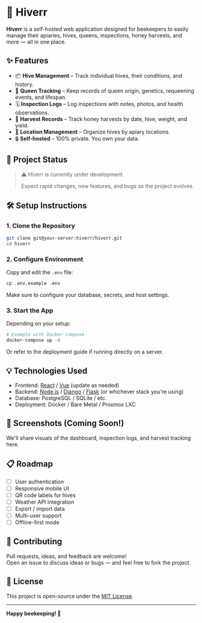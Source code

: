 # 🐝 Hiverr

**Hiverr** is a self-hosted web application designed for beekeepers to easily manage their apiaries, hives, queens, inspections, honey harvests, and more — all in one place.

## ✨ Features

- 📦 **Hive Management** – Track individual hives, their conditions, and history.
- 👑 **Queen Tracking** – Keep records of queen origin, genetics, requeening events, and lifespan.
- 🗓️ **Inspection Logs** – Log inspections with notes, photos, and health observations.
- 🍯 **Harvest Records** – Track honey harvests by date, hive, weight, and yield.
- 📍 **Location Management** – Organize hives by apiary locations.
- 🔒 **Self-hosted** – 100% private. You own your data.

## 🚧 Project Status

> ⚠️ Hiverr is currently under development.
>  
> Expect rapid changes, new features, and bugs as the project evolves.

## 🛠️ Setup Instructions

### 1. Clone the Repository

```bash
git clone git@your-server:hiverr/hiverr.git
cd hiverr
```

### 2. Configure Environment

Copy and edit the `.env` file:

```bash
cp .env.example .env
```

Make sure to configure your database, secrets, and host settings.

### 3. Start the App

Depending on your setup:

```bash
# Example with Docker Compose
docker-compose up -d
```

Or refer to the deployment guide if running directly on a server.

## 💡 Technologies Used

- Frontend: [React](https://reactjs.org/) / [Vue](https://vuejs.org/) (update as needed)
- Backend: [Node.js](https://nodejs.org/) / [Django](https://www.djangoproject.com/) / [Flask](https://flask.palletsprojects.com/) (or whichever stack you're using)
- Database: PostgreSQL / SQLite / etc.
- Deployment: Docker / Bare Metal / Proxmox LXC

## 📸 Screenshots (Coming Soon!)

We'll share visuals of the dashboard, inspection logs, and harvest tracking here.

## 📋 Roadmap

- [ ] User authentication
- [ ] Responsive mobile UI
- [ ] QR code labels for hives
- [ ] Weather API integration
- [ ] Export / import data
- [ ] Multi-user support
- [ ] Offline-first mode

## 🙌 Contributing

Pull requests, ideas, and feedback are welcome!  
Open an issue to discuss ideas or bugs — and feel free to fork the project.

## 📜 License

This project is open-source under the [MIT License](LICENSE).

---

**Happy beekeeping! 🐝**
